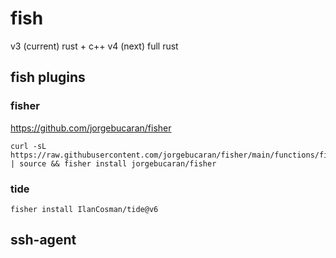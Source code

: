 # fish


v3 (current) rust + c++
v4 (next) full rust


## fish plugins

### fisher

https://github.com/jorgebucaran/fisher

```
curl -sL https://raw.githubusercontent.com/jorgebucaran/fisher/main/functions/fisher.fish | source && fisher install jorgebucaran/fisher
```

### tide

```
fisher install IlanCosman/tide@v6
```

## ssh-agent


